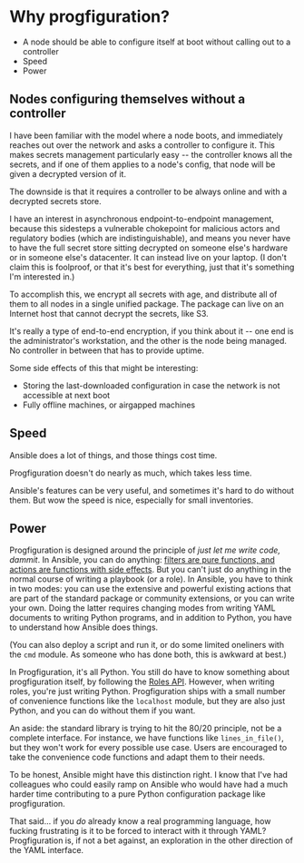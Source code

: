# Why progfiguration?

* A node should be able to configure itself at boot without calling out to a controller
* Speed
* Power

## Nodes configuring themselves without a controller

I have been familiar with the model where a node boots,
and immediately reaches out over the network and asks a controller to configure it.
This makes secrets management particularly easy --
the controller knows all the secrets,
and if one of them applies to a node's config,
that node will be given a decrypted version of it.

The downside is that it requires a controller to be always online
and with a decrypted secrets store.

I have an interest in asynchronous endpoint-to-endpoint management,
because this sidesteps a vulnerable chokepoint for malicious actors and regulatory bodies
(which are indistinguishable),
and means you never have to have the full secret store sitting decrypted
on someone else's hardware or in someone else's datacenter.
It can instead live on your laptop.
(I don't claim this is foolproof, or that it's best for everything,
just that it's something I'm interested in.)

To accomplish this, we encrypt all secrets with age,
and distribute all of them to all nodes in a single unified package.
The package can live on an Internet host that cannot decrypt the secrets, like S3.

It's really a type of end-to-end encryption, if you think about it --
one end is the administrator's workstation, and the other is the node being managed.
No controller in between that has to provide uptime.

Some side effects of this that might be interesting:

* Storing the last-downloaded configuration in case the network is not accessible at next boot
* Fully offline machines, or airgapped machines

## Speed

Ansible does a lot of things, and those things cost time.

Progfiguration doesn't do nearly as much, which takes less time.

Ansible's features can be very useful, and sometimes it's hard to do without them.
But wow the speed is nice, especially for small inventories.

## Power

Progfiguration is designed around the principle of _just let me write code, dammit_.
In Ansible, you can do anything:
[filters are pure functions, and actions are functions with side effects](https://me.micahrl.com/blog/ansible-filter-pure-function/).
But you can't just do anything in the normal course of writing a playbook (or a role).
In Ansible, you have to think in two modes:
you can use the extensive and powerful existing actions
that are part of the standard package or community extensions,
or you can write your own.
Doing the latter requires changing modes from writing YAML documents to writing Python programs,
and in addition to Python, you have to understand how Ansible does things.

(You can also deploy a script and run it, or do some limited oneliners with the `cmd` module.
As someone who has done both, this is awkward at best.)

In Progfiguration, it's all Python.
You still do have to know something about progfiguration itself,
by following the [Roles API](./roles.md).
However, when writing roles, you're just writing Python.
Progfiguration ships with a small number of convenience functions like the `localhost` module,
but they are also just Python, and you can do without them if you want.

An aside: the standard library is trying to hit the 80/20 principle,
not be a complete interface.
For instance, we have functions like `lines_in_file()`,
but they won't work for every possible use case.
Users are encouraged to take the convenience code functions and adapt them to their needs.

To be honest, Ansible might have this distinction right.
I know that I've had colleagues who could easily ramp on Ansible
who would have had a much harder time contributing to a pure Python configuration package like progfiguration.

That said... if you _do_ already know a real programming language,
how fucking frustrating is it to be forced to interact with it through YAML?
Progfiguration is, if not a bet against,
an exploration in the other direction of the YAML interface.
